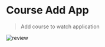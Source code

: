 # Course Add App

> Add course to watch application

![review](https://user-images.githubusercontent.com/38397888/53974224-3b80ed80-4113-11e9-80dc-e3de6a782924.gif)

